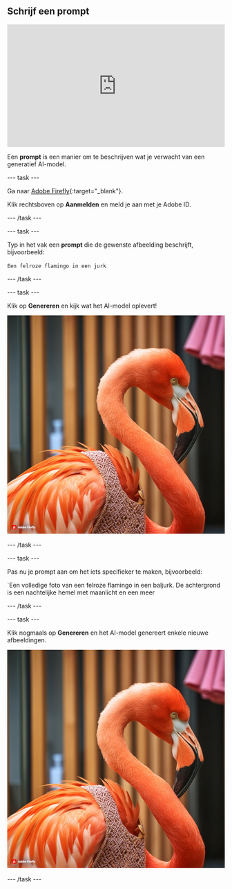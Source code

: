 ## Schrijf een prompt

<html>
  <div style="position: relative; overflow: hidden; padding-top: 56.25%;">
    <iframe style="position: absolute; top: 0; left: 0; right: 0; width: 100%; height: 100%; border: none;" src="https://www.youtube.com/embed/vzOceje1rH4?rel=0&cc_load_policy=1" allowfullscreen allow="accelerometer; autoplay; clipboard-write; encrypted-media; gyroscope; picture-in-picture; web-share"></iframe>
  </div>
</html>

Een **prompt** is een manier om te beschrijven wat je verwacht van een generatief AI-model.

\--- task ---

Ga naar [Adobe Firefly](https://firefly.adobe.com/){:target="_blank"}.

Klik rechtsboven op **Aanmelden** en meld je aan met je Adobe ID.

\--- /task ---

\--- task ---

Typ in het vak een **prompt** die de gewenste afbeelding beschrijft, bijvoorbeeld:

`Een felroze flamingo in een jurk`

\--- /task ---

\--- task ---

Klik op **Genereren** en kijk wat het AI-model oplevert!

![Een door AI gegenereerde afbeelding van een felroze flamingo die een jurk draagt.](images/flamingo1a.jpg)

\--- /task ---

\--- task ---

Pas nu je prompt aan om het iets specifieker te maken, bijvoorbeeld:

\`Een volledige foto van een felroze flamingo in een baljurk. De achtergrond is een nachtelijke hemel met maanlicht en een meer

\--- /task ---

\--- task ---

Klik nogmaals op **Genereren** en het AI-model genereert enkele nieuwe afbeeldingen.

![Een door AI gegenereerde afbeelding van een felroze flamingo die een jurk draagt.](images/flamingo1a.jpg)

\--- /task ---
